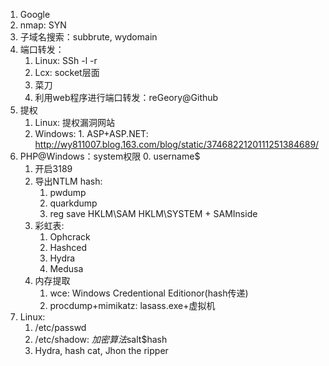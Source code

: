 1. Google
2. nmap: SYN
3. 子域名搜索：subbrute, wydomain
4. 端口转发：
	1. Linux: SSh -l -r
	2. Lcx: socket层面
	3. 菜刀
	4. 利用web程序进行端口转发：reGeory@Github
5. 提权
	1. Linux: 提权漏洞网站
	2. Windows:
			1. ASP+ASP.NET:  http://wy811007.blog.163.com/blog/static/3746822120111251384689/
6. PHP@Windows：system权限
	0. username$
	1. 开启3189
	2. 导出NTLM hash:
		1. pwdump
		2. quarkdump
		3. reg save HKLM\SAM HKLM\SYSTEM + SAMInside
	3. 彩虹表:
		1. Ophcrack
		2. Hashced
		3. Hydra
		4. Medusa
	4. 内存提取
		1. wce: Windows Credentional Editionor(hash传递)
		2. procdump+mimikatz: lasass.exe+虚拟机
7. Linux:
	1. /etc/passwd
	2. /etc/shadow: $加密算法$salt$hash
	3. Hydra, hash cat, Jhon the ripper